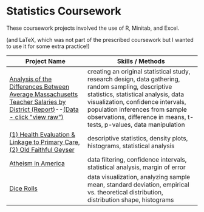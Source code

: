 # Statistics Coursework

These coursework projects involved the use of R, Minitab, and Excel.

(and LaTeX, which was not part of the prescribed coursework but I wanted to use it for some extra practice!)

| Project Name | Skills / Methods |
| --- | --- |
| [Analysis of the Differences Between Average Massachusetts Teacher Salaries by District (Report)](https://github.com/mwdemos/Data-Analysis-Portfolio/blob/main/Statistics%20Coursework/Demos_Project.pdf)--[(Data - click "view raw")](https://github.com/mwdemos/Data-Analysis-Portfolio/blob/main/Statistics%20Coursework/Demos_Project%20Data%20teacher%20salaries.xlsx) | creating an original statistical study, research design, data gathering, random sampling, descriptive statistics, statistical analysis, data visualization, confidence intervals, population inferences from sample observations, difference in means, t-tests, p-values, data manipulation |
| [(1) Health Evaluation & Linkage to Primary Care, (2) Old Faithful Geyser](https://github.com/mwdemos/Data-Analysis-Portfolio/blob/main/Statistics%20Coursework/Demos_Hw1R.pdf) | descriptive statistics, density plots, histograms, statistical analysis |
| [Atheism in America](https://github.com/mwdemos/Data-Analysis-Portfolio/blob/main/Statistics%20Coursework/Demos_HW7_part_2.pdf) | data filtering, confidence intervals, statistical analysis, margin of error |
| [Dice Rolls](https://github.com/mwdemos/Data-Analysis-Portfolio/blob/main/Statistics%20Coursework/Demos_HW5%20Q1.pdf) | data visualization, analyzing sample mean, standard deviation, empirical vs. theoretical distribution, distribution shape, histograms |
